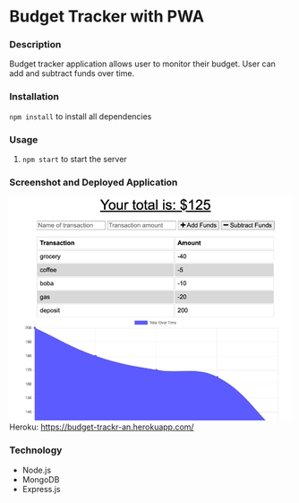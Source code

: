# Budget Tracker with PWA

### Description 
Budget tracker application allows user to monitor their budget. User can add and subtract funds over time. 

### Installation
`npm install` to install all dependencies


### Usage
1. `npm start` to start the server 

### Screenshot and Deployed Application
![screenshot](./assets/budget-trackr.png)
Heroku: https://budget-trackr-an.herokuapp.com/


### Technology
* Node.js
* MongoDB
* Express.js
